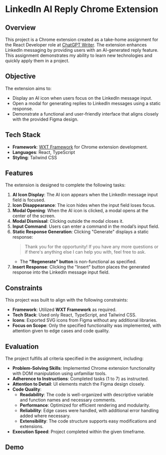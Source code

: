# LinkedIn AI Reply Chrome Extension

## Overview

This project is a Chrome extension created as a take-home assignment for the React Developer role at [ChatGPT Writer](https://chatgptwriter.ai). The extension enhances LinkedIn messaging by providing users with an AI-generated reply feature. This assignment demonstrates my ability to learn new technologies and quickly apply them in a project.

## Objective

The extension aims to:

- Display an AI icon when users focus on the LinkedIn message input.
- Open a modal for generating replies to LinkedIn messages using a static response.
- Demonstrate a functional and user-friendly interface that aligns closely with the provided Figma design.

## Tech Stack

- **Framework**: [WXT Framework](https://wxt.dev/) for Chrome extension development.
- **Languages**: React, TypeScript
- **Styling**: Tailwind CSS

## Features

The extension is designed to complete the following tasks:

1. **AI Icon Display**: The AI icon appears when the LinkedIn message input field is focused.
2. **Icon Disappearance**: The icon hides when the input field loses focus.
3. **Modal Opening**: When the AI icon is clicked, a modal opens at the center of the screen.
4. **Modal Dismissal**: Clicking outside the modal closes it.
5. **Input Command**: Users can enter a command in the modal’s input field.
6. **Static Response Generation**: Clicking "Generate" displays a static response:
   > Thank you for the opportunity! If you have any more questions or if there's anything else I can help you with, feel free to ask.
   - The **"Regenerate" button** is non-functional as specified.
7. **Insert Response**: Clicking the "Insert" button places the generated response into the LinkedIn message input field.

## Constraints

This project was built to align with the following constraints:

- **Framework**: Utilized **WXT Framework** as required.
- **Tech Stack**: Used only React, TypeScript, and Tailwind CSS.
- **Icons**: Exported SVG icons from Figma without any additional libraries.
- **Focus on Scope**: Only the specified functionality was implemented, with attention given to edge cases and code quality.

## Evaluation

The project fulfills all criteria specified in the assignment, including:

- **Problem-Solving Skills**: Implemented Chrome extension functionality with DOM manipulation using unfamiliar tools.
- **Adherence to Instructions**: Completed tasks (1 to 7) as instructed.
- **Attention to Detail**: UI elements match the Figma design closely.
- **Code Quality**:
  - **Readability**: The code is well-organized with descriptive variable and function names and necessary comments.
  - **Performance**: Optimized for efficient rendering and modularity.
  - **Reliability**: Edge cases were handled, with additional error handling added where necessary.
  - **Extensibility**: The code structure supports easy modifications and extensions.
- **Execution Speed**: Project completed within the given timeframe.

## Demo



